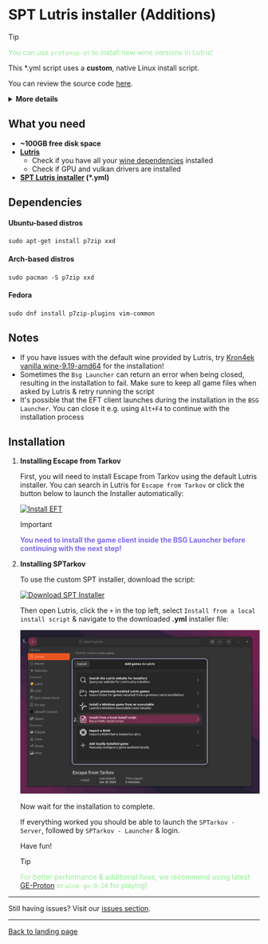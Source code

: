 
# SPT Lutris installer (Additions)

> [!TIP]
> <span style="color:lightgreen">You can use `protonup-qt` to install new wine versions in Lutris! </span>

This *.yml script uses a **custom**, native Linux install script.

You can review the source code [here](../installers/spt-linux-additions).

<details>

**<summary>More details</summary>**

### Why using a custom installer script?

The initial reason for writting the script was to work around issues with the official `SPTInstaller` running through Wine.

There is a bug in most common Wine runners used by `Lutris` or `Bottles` that is causing the patching process to fail randomly. To work around this, the user needs to manually install a custom Wine runner in Lutris and use it globally for the installation.

To get rid of this extra step and also improve on stability and usability, we began experimenting with patching game files on our own using `xdelta3` and the patch files included in the official patcher archive. Later, a custom installation script has been written as well.

### What are the advantages?

- Faster, more stable installation process
- Additional features, e.g.:
    - Native installer & patcher in a single script
    - Support for [reflinking](https://btrfs.readthedocs.io/en/latest/Reflink.html) on supported filesystems (e.g. btrfs)
    - Reinstall mode - creates a backup of user files and reinstalls the latest SPT version
    - **WIP**: Create & restore user backups using CLI commands

### What about disadvantages?

- No standalone GUI - you either have to use the Lutris installer or the CLI to interact with the script.
- No official support on Discord or elsewhere by the mod developers

</details>

## What you need

- **~100GB free disk space**
- **[Lutris](https://lutris.net/downloads)**
    - Check if you have all your [wine dependencies](https://github.com/lutris/docs/blob/master/WineDependencies.md) installed
    - Check if GPU and vulkan drivers are installed
- **[SPT Lutris installer](../installers/lutris-installer-additions.yml) (*.yml)**
    

## Dependencies

#### Ubuntu-based distros
`sudo apt-get install p7zip xxd`

#### Arch-based distros
`sudo pacman -S p7zip xxd`

#### Fedora
`sudo dnf install p7zip-plugins vim-common`

## Notes

- If you have issues with the default wine provided by Lutris, try [Kron4ek vanilla wine-9.19-amd64](https://github.com/Kron4ek/Wine-Builds/releases/tag/9.19) for the installation!
- Sometimes the `Bsg Launcher` can return an error when being closed, resulting in the installation to fail. Make sure to keep all game files when asked by Lutris & retry running the script
- It's possible that the EFT client launches during the installation in the `BSG Launcher`. You can close it e.g. using `Alt+F4` to continue with the installation process


## Installation

1. **Installing Escape from Tarkov**

    First, you will need to install Escape from Tarkov using the default Lutris installer. You can search in Lutris for `Escape from Tarkov` or click the button below to launch the Installer automatically:

    [![Install EFT]](lutris:escape-from-tarkov-official)

    > [!IMPORTANT]
    > <span style="color:mediumslateblue">**You need to install the game client inside the BSG Launcher before continuing with the next step!**

    [Install EFT]: https://img.shields.io/badge/Install_EFT-EF2D5E?style=for-the-badge&logoColor=white&logo=Lutris


2. **Installing SPTarkov**

    To use the custom SPT installer, download the script:
    
    [![Download SPT Installer]](../installers/lutris-installer-additions.yml)

    [Download SPT Installer]: https://img.shields.io/badge/Download_Installer-EF2D5E?style=for-the-badge&logoColor=white&logo=Lutris
    
    Then open Lutris, click the `+` in the top left, select `Install from a local install script` & navigate to the downloaded **.yml** installer file:

    <img src="../media/lutris_install_script.jpg" alt="drawing" width="580"/>

    Now wait for the installation to complete.

    If everything worked you should be able to launch the `SPTarkov - Server`, followed by `SPTarkov - Launcher` & login.

    Have fun!

    > [!TIP]
    > <span style="color:lightgreen">For better performance & additional fixes, we recommend using latest [GE-Proton](https://github.com/GloriousEggroll/proton-ge-custom/releases) or `wine-ge-8-26` for playing!</span>

***
Still having issues? Visit our [issues section](../docs/issues.md).

***
[Back to landing page](../README.md)
